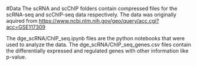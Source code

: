 #Data
The scRNA and scChIP folders contain compressed files for the scRNA-seq and scChIP-seq data respectively.
The data was originally aquired from https://www.ncbi.nlm.nih.gov/geo/query/acc.cgi?acc=GSE117309

The dge_scRNA/ChIP_seq.ipynb files are the python notebooks that were used to analyze the data.
The dge_scRNA/ChIP_seq_genes.csv files contain the differentially expressed and regulated genes with other information like p-value.
